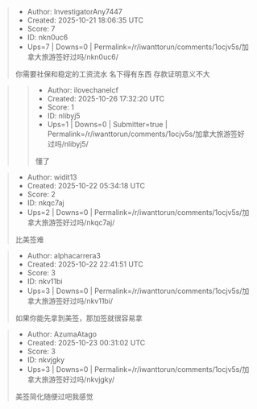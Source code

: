 > - Author: InvestigatorAny7447
> - Created: 2025-10-21 18:06:35 UTC
> - Score: 7
> - ID: nkn0uc6
> - Ups=7 | Downs=0 | Permalink=/r/iwanttorun/comments/1ocjv5s/加拿大旅游签好过吗/nkn0uc6/
>
> 你需要社保和稳定的工资流水   名下得有东西  存款证明意义不大

>> - Author: ilovechanelcf
>> - Created: 2025-10-26 17:32:20 UTC
>> - Score: 1
>> - ID: nlibyj5
>> - Ups=1 | Downs=0 | Submitter=true | Permalink=/r/iwanttorun/comments/1ocjv5s/加拿大旅游签好过吗/nlibyj5/
>>
>> 懂了

> - Author: widit13
> - Created: 2025-10-22 05:34:18 UTC
> - Score: 2
> - ID: nkqc7aj
> - Ups=2 | Downs=0 | Permalink=/r/iwanttorun/comments/1ocjv5s/加拿大旅游签好过吗/nkqc7aj/
>
> 比美签难

> - Author: alphacarrera3
> - Created: 2025-10-22 22:41:51 UTC
> - Score: 3
> - ID: nkv11bi
> - Ups=3 | Downs=0 | Permalink=/r/iwanttorun/comments/1ocjv5s/加拿大旅游签好过吗/nkv11bi/
>
> 如果你能先拿到美签，那加签就很容易拿

> - Author: AzumaAtago
> - Created: 2025-10-23 00:31:02 UTC
> - Score: 3
> - ID: nkvjgky
> - Ups=3 | Downs=0 | Permalink=/r/iwanttorun/comments/1ocjv5s/加拿大旅游签好过吗/nkvjgky/
>
> 美签简化随便过吧我感觉
